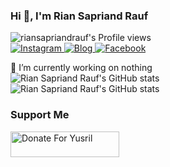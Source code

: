 ### Hi 👋, I'm Rian Sapriand Rauf

![riansapriandrauf's Profile views](https://komarev.com/ghpvc/?username=riansapriandrauf&style=flat&color=blueviolet)<br>
<a href="https://instagram.com/sapriandrf" target="_blank" >
    <img src="https://img.shields.io/badge/Instagram-%23E4405F.svg?&style=flat&logo=instagram&logoColor=white" alt="Instagram">
</a>
<a href="https://rianrauf.my.id/" target="_blank" >
    <img src="https://img.shields.io/badge/Blog-FF8800.svg?&style=flat&logo=blogger&logoColor=white" alt="Blog">
</a>
<a href="https://facebook.com/rian.s.5249349" target="_blank" >
    <img src="https://img.shields.io/badge/Facebook-%231877F2.svg?&style=flat&logo=facebook&logoColor=white" alt="Facebook">
</a>

🔭 I’m currently working on nothing<br>
![Rian Sapriand Rauf's GitHub stats](https://github-readme-stats.vercel.app/api?username=sansekai&show_icons=true&theme=tokyonight)<br>
![Rian Sapriand Rauf's GitHub stats](https://github-readme-stats.vercel.app/api/top-langs/?username=riansapriandrauf&theme=tokyonight&hide_border=false&layout=compact)

### Support Me

<a href="https://saweria.co/riansapriandrauf" target="_blank">
    <img src="https://user-images.githubusercontent.com/26188697/180601310-e82c63e4-412b-4c36-b7b5-7ba713c80380.png" alt="Donate For Yusril" height="41" width="174">
</a>
